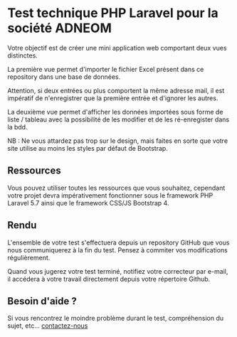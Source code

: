 # Test technique PHP Laravel pour la société ADNEOM
Votre objectif est de créer une mini application web comportant deux vues distinctes.

La première vue permet d'importer le fichier Excel présent dans ce repository dans une base de données.

Attention, si deux entrées ou plus comportent la même adresse mail, il est impératif de n'enregistrer que la première entrée et d'ignorer les autres.

La deuxième vue permet d'afficher les données importées sous forme de liste / tableau avec la possibilité de les modifier et de les ré-enregister dans  la bdd.

NB : Ne vous attardez pas trop sur le design, mais faites en sorte que votre site utilise au moins les styles par défaut de Bootstrap.

## Ressources
Vous pouvez utiliser toutes les ressources que vous souhaitez, cependant votre projet devra impérativement fonctionner sous le framework PHP Laravel 5.7 ainsi que le framework CSS/JS Bootstrap 4.

## Rendu
L'ensemble de votre test s'effectuera depuis un repository GitHub que vous nous communiquerez à la fin du test. Pensez à commiter vos modifications régulièrement.

Quand vous jugerez votre test terminé, notifiez votre correcteur par e-mail, il accédera à votre travail directement depuis votre répertoire Github.

## Besoin d'aide ?
Si vous rencontrez le moindre problème durant le test, compréhension du sujet, etc...  [contactez-nous](mailto:wbourguiba@adneom.com)